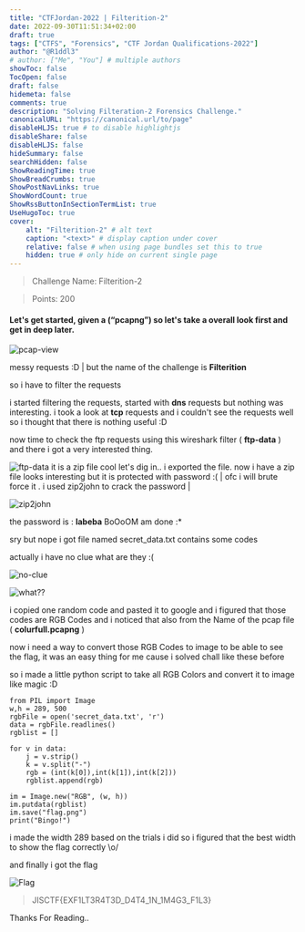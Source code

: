```yaml
---
title: "CTFJordan-2022 | Filterition-2"
date: 2022-09-30T11:51:34+02:00
draft: true
tags: ["CTFS", "Forensics", "CTF Jordan Qualifications-2022"]
author: "@R1ddl3"
# author: ["Me", "You"] # multiple authors
showToc: false
TocOpen: false
draft: false
hidemeta: false
comments: true
description: "Solving Filteration-2 Forensics Challenge."
canonicalURL: "https://canonical.url/to/page"
disableHLJS: true # to disable highlightjs
disableShare: false
disableHLJS: false
hideSummary: false
searchHidden: false
ShowReadingTime: true
ShowBreadCrumbs: true
ShowPostNavLinks: true
ShowWordCount: true
ShowRssButtonInSectionTermList: true
UseHugoToc: true
cover:
    alt: "Filterition-2" # alt text
    caption: "<text>" # display caption under cover
    relative: false # when using page bundles set this to true
    hidden: true # only hide on current single page
---
```


> Challenge Name: Filterition-2

>Points: 200



#### Let's get started, given a (“pcapng”) so let's take a overall look first and get in deep later.

![pcap-view](https://i.imgur.com/Tr2oQnp.png)

messy requests :D | but the name of the challenge is **Filterition**

so i have to filter the requests 

i started filtering the requests, started with **dns** requests but nothing was interesting.
i took a look at **tcp** requests and i couldn't see the requests well so i thought that there is nothing useful :D

now time to check the ftp requests using this wireshark filter ( **ftp-data** ) and there i got a very interested thing.

![ftp-data](https://i.imgur.com/mEauVD5.png)
it is a zip file cool let's dig in..
i exported the file.
now i have a zip file looks interesting but it is protected with password :( | ofc i will brute force it .
i used zip2john to crack the password |

![zip2john](https://i.imgur.com/GKIVady.png)

the password is : **labeba**
BoOoOM am done :*

sry but nope i got file named secret_data.txt contains some codes

actually i have no clue what are they :(

![no-clue](https://i.imgur.com/Gny9UKr.png)
  
  ![what??](https://www.clipartmax.com/png/full/316-3163854_one-ohio-man-has-no-clue-whats-going-on-in-the-world.png)

i copied one random code and pasted it to google and i figured that those codes are RGB Codes and i noticed that also from the Name of the pcap file ( **colurfull.pcapng** )

now i need a way to convert those RGB Codes to image to be able to see the flag, it was an easy thing for me cause i solved chall like these before 

so i made a little python script to take all RGB Colors and convert it to image like magic :D


    from PIL import Image
    w,h = 289, 500
    rgbFile = open('secret_data.txt', 'r')
    data = rgbFile.readlines()
    rgblist = []
    
    for v in data:
        j = v.strip()
        k = v.split("-")
        rgb = (int(k[0]),int(k[1]),int(k[2]))
        rgblist.append(rgb)
        
    im = Image.new("RGB", (w, h))
    im.putdata(rgblist)
    im.save("flag.png")
    print("Bingo!")
    
    
 
i made the width 289 based on the trials i did so i figured that the best width to show the flag correctly \o/

and finally i got the flag

![Flag](https://i.imgur.com/5PIY88O.png)

> JISCTF{EXF1LT3R4T3D_D4T4_1N_1M4G3_F1L3}

Thanks For Reading..


